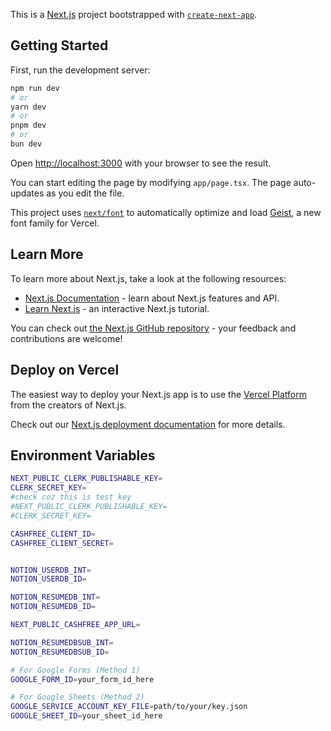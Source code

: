 This is a [Next.js](https://nextjs.org) project bootstrapped with [`create-next-app`](https://nextjs.org/docs/app/api-reference/cli/create-next-app).

## Getting Started

First, run the development server:

```bash
npm run dev
# or
yarn dev
# or
pnpm dev
# or
bun dev
```

Open [http://localhost:3000](http://localhost:3000) with your browser to see the result.

You can start editing the page by modifying `app/page.tsx`. The page auto-updates as you edit the file.

This project uses [`next/font`](https://nextjs.org/docs/app/building-your-application/optimizing/fonts) to automatically optimize and load [Geist](https://vercel.com/font), a new font family for Vercel.

## Learn More

To learn more about Next.js, take a look at the following resources:

- [Next.js Documentation](https://nextjs.org/docs) - learn about Next.js features and API.
- [Learn Next.js](https://nextjs.org/learn) - an interactive Next.js tutorial.

You can check out [the Next.js GitHub repository](https://github.com/vercel/next.js) - your feedback and contributions are welcome!

## Deploy on Vercel

The easiest way to deploy your Next.js app is to use the [Vercel Platform](https://vercel.com/new?utm_medium=default-template&filter=next.js&utm_source=create-next-app&utm_campaign=create-next-app-readme) from the creators of Next.js.

Check out our [Next.js deployment documentation](https://nextjs.org/docs/app/building-your-application/deploying) for more details.


## Environment Variables

```bash
NEXT_PUBLIC_CLERK_PUBLISHABLE_KEY=
CLERK_SECRET_KEY=
#check coz this is test key
#NEXT_PUBLIC_CLERK_PUBLISHABLE_KEY=
#CLERK_SECRET_KEY=

CASHFREE_CLIENT_ID=
CASHFREE_CLIENT_SECRET=


NOTION_USERDB_INT=
NOTION_USERDB_ID=

NOTION_RESUMEDB_INT=
NOTION_RESUMEDB_ID=

NEXT_PUBLIC_CASHFREE_APP_URL=

NOTION_RESUMEDBSUB_INT=
NOTION_RESUMEDBSUB_ID=

# For Google Forms (Method 1)
GOOGLE_FORM_ID=your_form_id_here

# For Google Sheets (Method 2)
GOOGLE_SERVICE_ACCOUNT_KEY_FILE=path/to/your/key.json
GOOGLE_SHEET_ID=your_sheet_id_here
```
